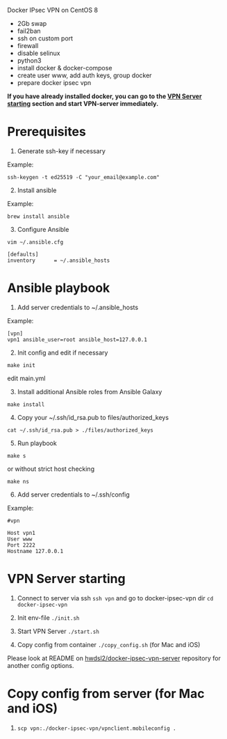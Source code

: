 Docker IPsec VPN on CentOS 8

- 2Gb swap
- fail2ban
- ssh on custom port
- firewall
- disable selinux
- python3
- install docker & docker-compose
- create user www, add auth keys, group docker
- prepare docker ipsec vpn

**If you have already installed docker, you can go to the [VPN Server starting](#vpn-server-starting) section and start VPN-server immediately.**

# Prerequisites

1. Generate ssh-key if necessary

Example:

```
ssh-keygen -t ed25519 -C "your_email@example.com"
```

2. Install ansible

Example:

```
brew install ansible
```

3. Configure Ansible

```
vim ~/.ansible.cfg 
```

```
[defaults]
inventory      = ~/.ansible_hosts
```

# Ansible playbook

1. Add server credentials to ~/.ansible_hosts

Example:

```
[vpn]
vpn1 ansible_user=root ansible_host=127.0.0.1
```

2. Init config and edit if necessary

```
make init
```

edit main.yml

3. Install additional Ansible roles from Ansible Galaxy

```
make install
```

4. Copy your ~/.ssh/id_rsa.pub to files/authorized_keys

`cat ~/.ssh/id_rsa.pub > ./files/authorized_keys`

5. Run playbook

```
make s
```

or without strict host checking

```
make ns
```

6. Add server credentials to ~/.ssh/config

Example:

```
#vpn

Host vpn1
User www
Port 2222
Hostname 127.0.0.1
```


# VPN Server starting

1. Connect to server via ssh `ssh vpn` and go to docker-ipsec-vpn dir `cd docker-ipsec-vpn`

2. Init env-file `./init.sh`

3. Start VPN Server `./start.sh`

4. Copy config from container `./copy_config.sh` (for Mac and iOS)

Please look at README on [hwdsl2/docker-ipsec-vpn-server](https://github.com/hwdsl2/docker-ipsec-vpn-server#configure-and-use-ikev2-vpn) repository for another config options. 


# Copy config from server (for Mac and iOS)

1. `scp vpn:./docker-ipsec-vpn/vpnclient.mobileconfig .`
